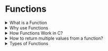 # Functions 

<details>
<summary>What is a Function</summary>

| Function declare/ prototype | Function define | Function call |
| ---------------- | --------------- | ------------- |
| return_type function_name (datatype parameters_name); | return_type function_name (datatype parameters_name)<br>{<br>block_of_code<br>} | function_name( parameters); |
| Does not contain the function's body | Provides the actual implementation of the function.<br>Includes the code logic | Searches the declaration then definition and runs the code logic |
</details>

<details>
<summary>Why use Functions</summary>
</details>

<details>
<summary>How Functions Work in C?</summary>
  
**Return type** - 
* Specifies type of value to be returned from the function.
* Datatypes - char, int, flloat, double, array, union, struct, enum.
* Types -
  - `return;` - void return type
  - `return value;` returns a single value using the return statement, based on datatype .
* End of function. Only return a single value from the function .
  - After return, based on *void/ non void datatypes*, it passes the control back to the *called function*.
* Multiple return statements is possible, but only one is executed.
 
**Function name** - 
* Unique name for function identification. 
* Naming rules are same as followed by variables.
* Parameter list: A set of input values passed to the function. If the function takes no inputs, this can be left empty or written as void.

**Function body**
* The block of code is enclosed in curly braces { }.
* Executes/ runs when function called.
</details>

<details>
<summary>How to return multiple values from a function?</summary>

* Methods to return multiple values from a function :
  - By using pointers.
  - By using structures.
  - By using Arrays.
1. Returning multiple values Using pointers :
   | function call | function definition |
   | ------------- | ------------------- |
   | &parameter | *parameter |

2. Returning multiple values using structures :
   | function call | function definition |
   | ------------- | ------------------- |
   | &parameter | *parameter |

3. Returning multiple values using an array (Works only when returned items are of same types) :
   | function call | function definition |
   | ------------- | ------------------- |
   | &parameter | parameter[] |
</details>

<details>
<summary>Types of Functions</summary>
  
* Categories - 2
1. Library/ Built-in :
    - Built-in functions provided by C.
    - Also including the appropriate header file
    - `#include <header_filename.h>`
2. User-Defined Functions :
    - Created by users to perform specific tasks in your program.
    - Depending on return a value or how many types and no's of arguments required, they can be of four types:
      | return datatype/ *Output* | parameters/ *Inputs* |
      | ----------- | ---------- |
      | void | void |
      | void | Non-void |
      | Non-void | void |
      | Non-void | Non-void |
</details>
